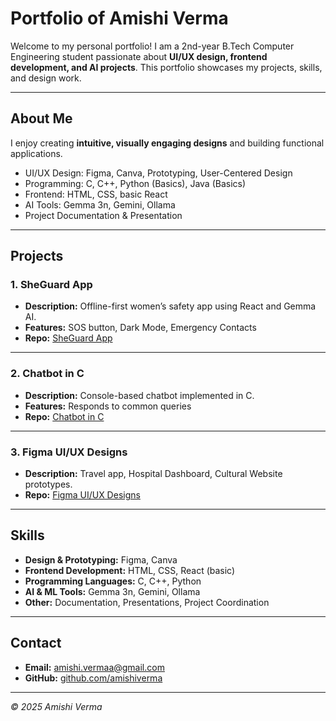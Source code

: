 # Portfolio of Amishi Verma

Welcome to my personal portfolio! I am a 2nd-year B.Tech Computer Engineering student passionate about **UI/UX design, frontend development, and AI projects**. This portfolio showcases my projects, skills, and design work.

---

## About Me
I enjoy creating **intuitive, visually engaging designs** and building functional applications.  
- UI/UX Design: Figma, Canva, Prototyping, User-Centered Design  
- Programming: C, C++, Python (Basics), Java (Basics)  
- Frontend: HTML, CSS, basic React  
- AI Tools: Gemma 3n, Gemini, Ollama  
- Project Documentation & Presentation

---

## Projects

### 1. SheGuard App
- **Description:** Offline-first women’s safety app using React and Gemma AI.  
- **Features:** SOS button, Dark Mode, Emergency Contacts  
- **Repo:** [SheGuard App](https://github.com/username/sheguard)  


---

### 2. Chatbot in C
- **Description:** Console-based chatbot implemented in C.  
- **Features:** Responds to common queries  
- **Repo:** [Chatbot in C](https://github.com/username/chatbot-c)  


---

### 3. Figma UI/UX Designs
- **Description:** Travel app, Hospital Dashboard, Cultural Website prototypes.  
- **Repo:** [Figma UI/UX Designs](https://github.com/username/uiux-designs)  



---

## Skills
- **Design & Prototyping:** Figma, Canva  
- **Frontend Development:** HTML, CSS, React (basic)  
- **Programming Languages:** C, C++, Python
- **AI & ML Tools:** Gemma 3n, Gemini, Ollama  
- **Other:** Documentation, Presentations, Project Coordination

---

## Contact
- **Email:** amishi.vermaa@gmail.com  
- **GitHub:** [github.com/amishiverma](https://github.com/amishiverma)

---

*© 2025 Amishi Verma*

